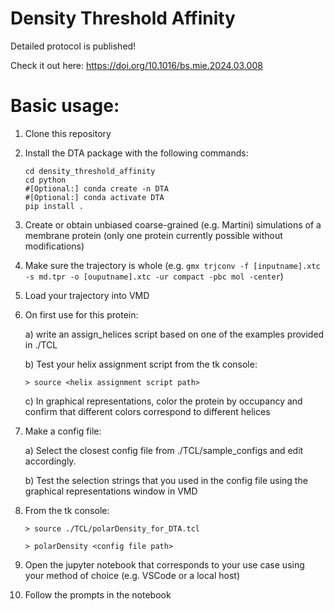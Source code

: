 # Density Threshold Affinity

Detailed protocol is published! 

Check it out here: https://doi.org/10.1016/bs.mie.2024.03.008 


# Basic usage:
1. Clone this repository
2. Install the DTA package with the following commands:
   ```
   cd density_threshold_affinity
   cd python
   #[Optional:] conda create -n DTA
   #[Optional:] conda activate DTA
   pip install .
   ```
3. Create or obtain unbiased coarse-grained (e.g. Martini) simulations of a membrane protein (only one protein currently possible without modifications)
4. Make sure the trajectory is whole (e.g. `gmx trjconv -f [inputname].xtc -s md.tpr -o [ouputname].xtc -ur compact -pbc mol -center`)
5. Load your trajectory into VMD
6. On first use for this protein: 

   a) write an assign_helices script based on one of the examples provided in ./TCL

   b) Test your helix assignment script from the tk console:
   
      ```> source <helix assignment script path>```

   c) In graphical representations, color the protein by occupancy and confirm that different colors correspond to different helices

7. Make a config file: 

    a) Select the closest config file from ./TCL/sample_configs and edit accordingly. 

    b) Test the selection strings that you used in the config file using the graphical representations window in VMD

8. From the tk console:

   ```> source ./TCL/polarDensity_for_DTA.tcl```

   ```> polarDensity <config file path>```  
9. Open the jupyter notebook that corresponds to your use case using your method of choice (e.g. VSCode or a local host)
10. Follow the prompts in the notebook
